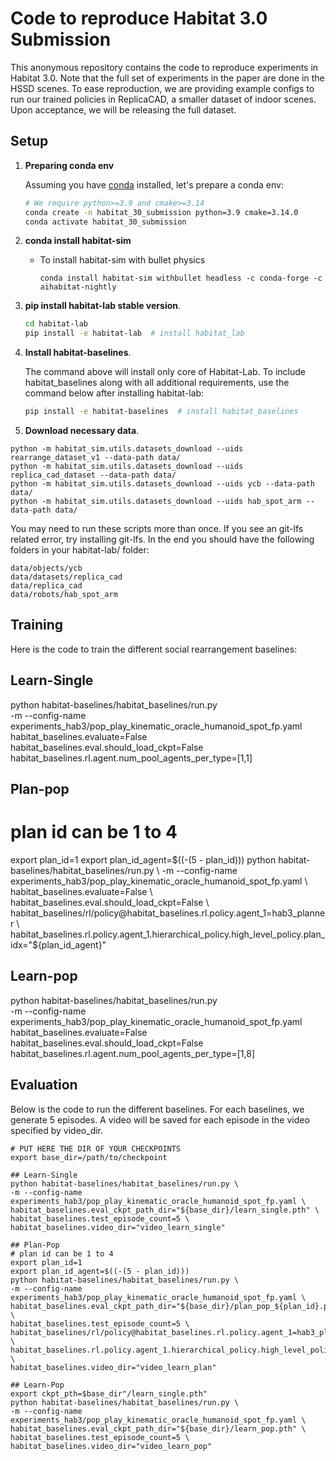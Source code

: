 # Code to reproduce Habitat 3.0 Submission

This anonymous repository contains the code to reproduce experiments in Habitat 3.0. 
Note that the full set of experiments in the paper are done in the HSSD scenes. To ease reproduction, we are providing example configs to run our trained policies in ReplicaCAD, a smaller dataset of indoor scenes. Upon acceptance, we will be releasing the full dataset.


## Setup

1. **Preparing conda env**

   Assuming you have [conda](https://docs.conda.io/projects/conda/en/latest/user-guide/install/) installed, let's prepare a conda env:
   ```bash
   # We require python>=3.9 and cmake>=3.14
   conda create -n habitat_30_submission python=3.9 cmake=3.14.0
   conda activate habitat_30_submission
   ```

1. **conda install habitat-sim**
   - To install habitat-sim with bullet physics
      ```
      conda install habitat-sim withbullet headless -c conda-forge -c aihabitat-nightly
      ```
      

1. **pip install habitat-lab stable version**.

      ```bash
      cd habitat-lab
      pip install -e habitat-lab  # install habitat_lab
      ```
1. **Install habitat-baselines**.

    The command above will install only core of Habitat-Lab. To include habitat_baselines along with all additional requirements, use the command below after installing habitat-lab:

      ```bash
      pip install -e habitat-baselines  # install habitat_baselines
      ```

1. **Download necessary data**.
```
python -m habitat_sim.utils.datasets_download --uids rearrange_dataset_v1 --data-path data/
python -m habitat_sim.utils.datasets_download --uids replica_cad_dataset --data-path data/
python -m habitat_sim.utils.datasets_download --uids ycb --data-path data/
python -m habitat_sim.utils.datasets_download --uids hab_spot_arm --data-path data/

```


You may need to run these scripts more than once. If you see an git-lfs related error, try installing git-lfs. In the end you should have the following folders in your habitat-lab/ folder:
```
data/objects/ycb
data/datasets/replica_cad
data/replica_cad
data/robots/hab_spot_arm
```

## Training
Here is the code to train the different social rearrangement baselines:

## Learn-Single
python habitat-baselines/habitat_baselines/run.py \
-m --config-name experiments_hab3/pop_play_kinematic_oracle_humanoid_spot_fp.yaml \
habitat_baselines.evaluate=False \
habitat_baselines.eval.should_load_ckpt=False \
habitat_baselines.rl.agent.num_pool_agents_per_type=[1,1]


## Plan-pop
# plan id can be 1 to 4
export plan_id=1 
export plan_id_agent=$((-(5 - plan_id)))
python habitat-baselines/habitat_baselines/run.py \
-m --config-name experiments_hab3/pop_play_kinematic_oracle_humanoid_spot_fp.yaml \
habitat_baselines.evaluate=False \
habitat_baselines.eval.should_load_ckpt=False \
habitat_baselines/rl/policy@habitat_baselines.rl.policy.agent_1=hab3_planner \
habitat_baselines.rl.policy.agent_1.hierarchical_policy.high_level_policy.plan_idx="${plan_id_agent}" 

## Learn-pop
python habitat-baselines/habitat_baselines/run.py \
-m --config-name experiments_hab3/pop_play_kinematic_oracle_humanoid_spot_fp.yaml \
habitat_baselines.evaluate=False \
habitat_baselines.eval.should_load_ckpt=False \
habitat_baselines.rl.agent.num_pool_agents_per_type=[1,8]


## Evaluation

Below is the code to run the different baselines. For each baselines, we generate 5 episodes. A video will be saved for each episode in the video specified by video_dir. 

```
# PUT HERE THE DIR OF YOUR CHECKPOINTS
export base_dir=/path/to/checkpoint 
```


```
## Learn-Single
python habitat-baselines/habitat_baselines/run.py \
-m --config-name experiments_hab3/pop_play_kinematic_oracle_humanoid_spot_fp.yaml \
habitat_baselines.eval_ckpt_path_dir="${base_dir}/learn_single.pth" \
habitat_baselines.test_episode_count=5 \
habitat_baselines.video_dir="video_learn_single"

## Plan-Pop
# plan id can be 1 to 4
export plan_id=1 
export plan_id_agent=$((-(5 - plan_id)))
python habitat-baselines/habitat_baselines/run.py \
-m --config-name experiments_hab3/pop_play_kinematic_oracle_humanoid_spot_fp.yaml \
habitat_baselines.eval_ckpt_path_dir="${base_dir}/plan_pop_${plan_id}.pth" \
habitat_baselines.test_episode_count=5 \
habitat_baselines/rl/policy@habitat_baselines.rl.policy.agent_1=hab3_planner \
habitat_baselines.rl.policy.agent_1.hierarchical_policy.high_level_policy.plan_idx="${plan_id_agent}" \
habitat_baselines.video_dir="video_learn_plan"

## Learn-Pop
export ckpt_pth=$base_dir"/learn_single.pth"
python habitat-baselines/habitat_baselines/run.py \
-m --config-name experiments_hab3/pop_play_kinematic_oracle_humanoid_spot_fp.yaml \
habitat_baselines.eval_ckpt_path_dir="${base_dir}/learn_pop.pth" \
habitat_baselines.test_episode_count=5 \
habitat_baselines.video_dir="video_learn_pop"
```